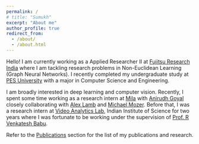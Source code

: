 ```yaml
---
permalink: /
# title: "Sumukh"
excerpt: "About me"
author_profile: true
redirect_from: 
  - /about/
  - /about.html
---
```


Hello! I am currently working as a Applied Researcher II at [Fujitsu Research India](https://www.fujitsu.com/global/about/research/) where I am tackling research problems in Non-Euclidean Learning (Graph Neural Networks). I recently completed my undergraduate study at [PES University](https://www.pes.edu) with a major in Computer Science and Engineering.

I am broadly interested in deep learning and computer vision. Recently, I spent some time working as a research intern at [Mila](https://mila.quebec/en/) with [Anirudh Goyal](https://anirudh9119.github.io/) closely collaborating with [Alex Lamb](https://sites.google.com/view/alexmlamb) and [Michael Mozer](https://home.cs.colorado.edu/~mozer/index.php). Before that, I was a research intern at [Video Analytics Lab](https://val.cds.iisc.ac.in/), Indian Institute of Science for two years where I was fortunate to be working under the supervision of [Prof. R Venkatesh Babu](http://cds.iisc.ac.in/faculty/venky/).

Refer to the [Publications](https://sumukhaithal6.github.io/publications/) section for the list of my publications and research.
<!-- I am Sumukh I am a final year Computer Science undergraduate student studying at [PES University](https://www.pes.edu) in India. -->
<!-- I am broadly interested in deep learning. Specifically, I like to work on Out-of-Distribution generalization and robustness mainly in the context of computer vision. I am interested in understanding how human perception is different from computer vision in the context of generalization and robustness. \\ -->
<!-- I am currently a research intern at [Video Analytics Lab](https://val.cds.iisc.ac.in/) at Indian Institute of Science where I am fortunate to be working under the supervision of [Prof. R Venkatesh Babu](http://cds.iisc.ac.in/faculty/venky/).  -->
